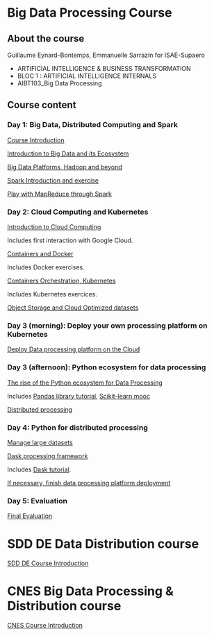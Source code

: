 # Big Data Processing Course

## About the course

Guillaume Eynard-Bontemps, Emmanuelle Sarrazin for ISAE-Supaero

- ARTIFICIAL INTELLIGENCE & BUSINESS TRANSFORMATION
- BLOC 1 : ARTIFICIAL INTELLIGENCE INTERNALS
- AIBT103_Big Data Processing

## Course content

### Day 1: Big Data, Distributed Computing and Spark

[Course Introduction](00_Course_Introduction.html)

[Introduction to Big Data and its Ecosystem](01_Introduction_Big_Data.html)

[Big Data Platforms, Hadoop and beyond](02_Big_Data_Platforms.html)

[Spark Introduction and exercise](03_Spark_Introduction.html)

[Play with MapReduce through Spark](https://mybinder.org/v2/gh/guillaumeeb/isae-supaero-aibt103-bigdata/main?urlpath=lab)

### Day 2: Cloud Computing and Kubernetes

[Introduction to Cloud Computing](10_Cloud_Computing.html)

Includes first interaction with Google Cloud.

[Containers and Docker](11_ContainersAndDocker)

Includes Docker exercises.

[Containers Orchestration, Kubernetes](12_OrchestrationKubernetes.html)

Includes Kubernetes exercices.

[Object Storage and Cloud Optimized datasets](14_ObjectStorage.html)

### Day 3 (morning): Deploy your own processing platform on Kubernetes

[Deploy Data processing platform on the Cloud](13_Dask_On_Cloud.html)

### Day 3 (afternoon): Python ecosystem for data processing

[The rise of the Python ecosystem for Data Processing](21_Python_Data_Processing.html)

Includes [Pandas library tutorial](https://github.com/esarrazin/pandas-cookbook), [Scikit-learn mooc](https://github.com/INRIA/scikit-learn-mooc/)

[Distributed processing](23_Distributed_Processing.html)

### Day 4: Python for distributed processing

[Manage large datasets](24_Large_Datasets.html)

[Dask processing framework](25_Dask.html)

Includes [Dask tutorial](https://github.com/dask/dask-tutorial).

[If necessary, finish data processing platform deployment](13_Dask_On_Cloud.html)

### Day 5: Evaluation

[Final Evaluation](30_Evaluation.html)

# SDD DE Data Distribution course

[SDD DE Course Introduction](00_SDD_DE_Course_Introduction.html)

# CNES Big Data Processing & Distribution course

[CNES Course Introduction](00_CNES_Short_Course_Introduction.html)
